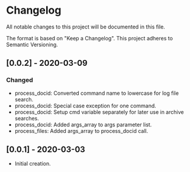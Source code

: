 # Changelog
All notable changes to this project will be documented in this file.

The format is based on "Keep a Changelog".  This project adheres to Semantic Versioning.


## [0.0.2] - 2020-03-09
### Changed
- process_docid:  Converted command name to lowercase for log file search.
- process_docid:  Special case exception for one command.
- process_docid:  Setup cmd variable separately for later use in archive searches.
- process_docid:  Added args_array to args parameter list.
- process_files:  Added args_array to process_docid call.


## [0.0.1] - 2020-03-03
- Initial creation.


